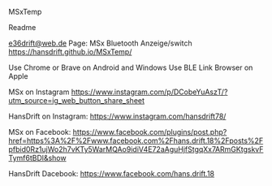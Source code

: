 MSxTemp

Readme

e36drift@web.de Page: MSx Bluetooth Anzeige/switch https://hansdrift.github.io/MSxTemp/

Use Chrome or Brave on Android and Windows
Use BLE Link Browser on Apple

MSx on Instagram https://www.instagram.com/p/DCobeYuAszT/?utm_source=ig_web_button_share_sheet

HansDrift on Instagram: https://www.instagram.com/hansdrift78/

MSx on Facebook: https://www.facebook.com/plugins/post.php?href=https%3A%2F%2Fwww.facebook.com%2Fhans.drift.18%2Fposts%2Fpfbid0Rz1ujWo2h7vKTy5WarMQAo9idiV4E72aAguHjfStgqXx7ARmGKtgskvFTymf6tBDl&show

HansDrift Dacebook: https://www.facebook.com/hans.drift.18
